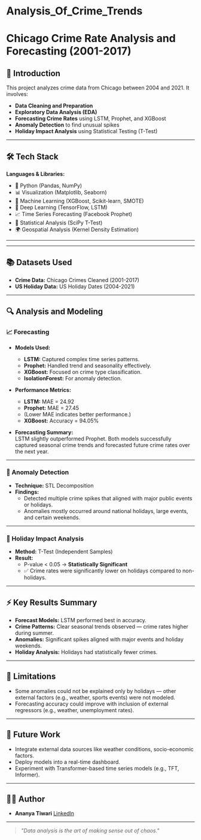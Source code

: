 # Analysis_Of_Crime_Trends

# Chicago Crime Rate Analysis and Forecasting (2001-2017)

## 📌 Introduction

This project analyzes crime data from Chicago between 2004 and 2021. It involves:

- **Data Cleaning and Preparation**
- **Exploratory Data Analysis (EDA)**
- **Forecasting Crime Rates** using LSTM, Prophet, and XGBoost
- **Anomaly Detection** to find unusual spikes
- **Holiday Impact Analysis** using Statistical Testing (T-Test)

---
## 🛠️ Tech Stack

**Languages & Libraries:**

- 🐍 Python (Pandas, NumPy)
- 📊 Visualization (Matplotlib, Seaborn)
- 🤖 Machine Learning (XGBoost, Scikit-learn, SMOTE)
- 🔮 Deep Learning (TensorFlow, LSTM)
- 📈 Time Series Forecasting (Facebook Prophet)
- 🧪 Statistical Analysis (SciPy T-Test)
- 🌍 Geospatial Analysis (Kernel Density Estimation)

---


---

## 📚 Datasets Used

- **Crime Data:** Chicago Crimes Cleaned (2001-2017)
- **US Holiday Data:** US Holiday Dates (2004-2021)

---

## 🔍 Analysis and Modeling

### 📈 Forecasting
- **Models Used:**
  - **LSTM:** Captured complex time series patterns.
  - **Prophet:** Handled trend and seasonality effectively.
  - **XGBoost:** Focused on crime type classification.
  - **IsolationForest:** For anomaly detection.
  
- **Performance Metrics:**
  - **LSTM:** MAE = 24.92
  - **Prophet:** MAE = 27.45
  - (Lower MAE indicates better performance.)
  - **XGBoost:** Accuracy = 94.05%

- **Forecasting Summary:**  
  LSTM slightly outperformed Prophet. Both models successfully captured seasonal crime trends and forecasted future crime rates over the next year.

---

### 🚨 Anomaly Detection
- **Technique:** STL Decomposition
- **Findings:**
  - Detected multiple crime spikes that aligned with major public events or holidays.
  - Anomalies mostly occurred around national holidays, large events, and certain weekends.

---

### 📅 Holiday Impact Analysis
- **Method:** T-Test (Independent Samples)
- **Result:**
  - P-value < 0.05 → **Statistically Significant**
  - ✅ Crime rates were significantly lower on holidays compared to non-holidays.

---

## ⚡ Key Results Summary

- **Forecast Models:** LSTM performed best in accuracy.
- **Crime Patterns:** Clear seasonal trends observed — crime rates higher during summer.
- **Anomalies:** Significant spikes aligned with major events and holiday weekends.
- **Holiday Analysis:** Holidays had statistically fewer crimes.

---

## 🧹 Limitations

- Some anomalies could not be explained only by holidays — other external factors (e.g., weather, sports events) were not modeled.
- Forecasting accuracy could improve with inclusion of external regressors (e.g., weather, unemployment rates).

---

## 🚀 Future Work

- Integrate external data sources like weather conditions, socio-economic factors.
- Deploy models into a real-time dashboard.
- Experiment with Transformer-based time series models (e.g., TFT, Informer).

---

## 👨‍💻 Author

- **Ananya Tiwari** 
  [Linkedln](https://linkedin.com/in/ananya-tiw)

---

> _"Data analysis is the art of making sense out of chaos."_
